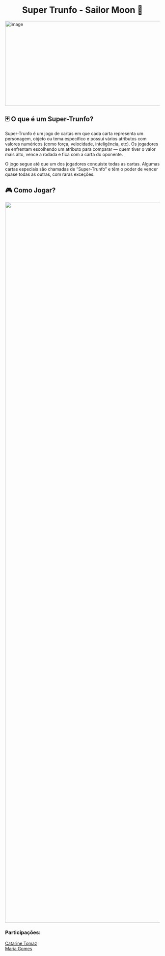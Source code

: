 <h1 align="center">Super Trunfo - Sailor Moon 🌠</h1>

<img width="1200" height="276" alt="image" src="https://github.com/user-attachments/assets/82674e3f-11f1-4faf-b2d4-5bffacd09d21" />





<h2>🃏 O que é um Super-Trunfo?</h2>
<p>Super-Trunfo é um jogo de cartas em que cada carta representa um personagem, objeto ou tema específico e possui vários atributos com valores numéricos (como força, velocidade, inteligência, etc). Os jogadores se enfrentam escolhendo um atributo para comparar — quem tiver o valor mais alto, vence a rodada e fica com a carta do oponente.

O jogo segue até que um dos jogadores conquiste todas as cartas. Algumas cartas especiais são chamadas de “Super-Trunfo” e têm o poder de vencer quase todas as outras, com raras exceções.

</p>

<h2>🎮 Como Jogar?</h2>
<div align="center">
<img width="670" height="2348" src="https://github.com/user-attachments/assets/1057e9e7-ef0f-4693-9bf6-270197246c19" />
</div>

<h3>Participações:</h3>

[Catarine Tomaz](https://github.com/tomazzcatarine)<br>
[Maria Gomes](https://github.com/MariaGomesR)



